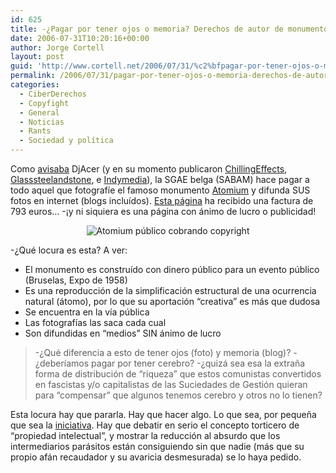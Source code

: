 ```yaml
---
id: 625
title: -¿Pagar por tener ojos o memoria? Derechos de autor de monumentos públicos
date: 2006-07-31T10:20:16+00:00
author: Jorge Cortell
layout: post
guid: 'http://www.cortell.net/2006/07/31/%c2%bfpagar-por-tener-ojos-o-memoria-derechos-de-autor-de-monumentos-publicos/'
permalink: /2006/07/31/pagar-por-tener-ojos-o-memoria-derechos-de-autor-de-monumentos-publicos/
categories:
  - CiberDerechos
  - Copyfight
  - General
  - Noticias
  - Rants
  - Sociedad y polí­tica
---
```

Como <a target="_blank" title="comentario DjAcer" href="http://www.cortell.net/2006/07/27/la-sgae-inventa-el-mp3-buahahaha-pffff-p/#comments">avisaba</a> DjAcer (y en su momento publicaron <a target="_blank" title="Chilling Effects" href="http://www.chillingeffects.org/fairuse/notice.cgi?NoticeID=760">ChillingEffects</a>, <a target="_blank" title="Glasssteelandstone" href="http://www.glasssteelandstone.com/BuildingDetail/42.php">Glasssteelandstone</a>, e <a target="_blank" title="Indymedia" href="http://www.indymedia.be/en/node/1590">Indymedia</a>), la SGAE belga (SABAM) hace pagar a todo aquel que fotografí­e el famoso monumento <a target="_blank" title="Atomium" href="http://en.wikipedia.org/wiki/Atomium">Atomium</a> y difunda SUS fotos en internet (blogs incluí­dos). <a target="_blank" title="blog censurado" href="http://www.eric-maerschalck.be/Bruxelles/theme.php?id=142&page=1">Esta página</a> ha recibido una factura de 793 euros&#8230; -¡y ni siquiera es una página con ánimo de lucro o publicidad!

<div style="text-align: center">
  <img alt="Atomium público cobrando copyright" title="Atomium público cobrando copyright" src="http://www.pitodoble.com/imagenes/atomium.gif" />
</div>

-¿Qué locura es esta? A ver:

  * El monumento es construí­do con dinero público para un evento público (Bruselas, Expo de 1958)
  * Es una reproducción de la simplificación estructural de una ocurrencia natural (átomo), por lo que su aportación &#8220;creativa&#8221; es más que dudosa
  * Se encuentra en la ví­a pública
  * Las fotografí­as las saca cada cual
  * Son difundidas en &#8220;medios&#8221; SIN ánimo de lucro

> -¿Qué diferencia a esto de tener ojos (foto) y memoria (blog)? -¿deberí­amos pagar por tener cerebro? -¿quizá sea esa la extraña forma de distribución de &#8220;riqueza&#8221; que estos comunistas convertidos en fascistas y/o capitalistas de las Suciedades de Gestión quieran para &#8220;compensar&#8221; que algunos tenemos cerebro y otros no lo tienen?

Esta locura hay que pararla. Hay que hacer algo. Lo que sea, por pequeña que sea la <a target="_blank" title="Background mode" href="http://roura.zapto.org/peich.php?libre">iniciativa</a>. Hay que debatir en serio el concepto torticero de &#8220;propiedad intelectual&#8221;, y mostrar la reducción al absurdo que los intermediarios parásitos están consiguiendo sin que nadie (más que su propio afán recaudador y su avaricia desmesurada) se lo haya pedido.